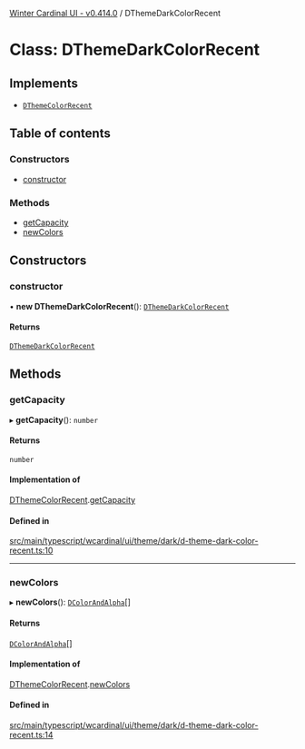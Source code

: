 [Winter Cardinal UI - v0.414.0](../index.md) / DThemeDarkColorRecent

# Class: DThemeDarkColorRecent

## Implements

- [`DThemeColorRecent`](../interfaces/DThemeColorRecent.md)

## Table of contents

### Constructors

- [constructor](DThemeDarkColorRecent.md#constructor)

### Methods

- [getCapacity](DThemeDarkColorRecent.md#getcapacity)
- [newColors](DThemeDarkColorRecent.md#newcolors)

## Constructors

### constructor

• **new DThemeDarkColorRecent**(): [`DThemeDarkColorRecent`](DThemeDarkColorRecent.md)

#### Returns

[`DThemeDarkColorRecent`](DThemeDarkColorRecent.md)

## Methods

### getCapacity

▸ **getCapacity**(): `number`

#### Returns

`number`

#### Implementation of

[DThemeColorRecent](../interfaces/DThemeColorRecent.md).[getCapacity](../interfaces/DThemeColorRecent.md#getcapacity)

#### Defined in

[src/main/typescript/wcardinal/ui/theme/dark/d-theme-dark-color-recent.ts:10](https://github.com/winter-cardinal/winter-cardinal-ui/blob/v0.414.0/src/main/typescript/wcardinal/ui/theme/dark/d-theme-dark-color-recent.ts#L10)

___

### newColors

▸ **newColors**(): [`DColorAndAlpha`](../interfaces/DColorAndAlpha.md)[]

#### Returns

[`DColorAndAlpha`](../interfaces/DColorAndAlpha.md)[]

#### Implementation of

[DThemeColorRecent](../interfaces/DThemeColorRecent.md).[newColors](../interfaces/DThemeColorRecent.md#newcolors)

#### Defined in

[src/main/typescript/wcardinal/ui/theme/dark/d-theme-dark-color-recent.ts:14](https://github.com/winter-cardinal/winter-cardinal-ui/blob/v0.414.0/src/main/typescript/wcardinal/ui/theme/dark/d-theme-dark-color-recent.ts#L14)
